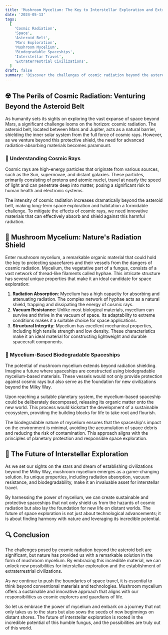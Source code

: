 ```yaml
---
title: 'Mushroom Mycelium: The Key to Interstellar Exploration and Extraterrestrial Civilizations'
date: '2024-05-13'
tags:
  [
    'Cosmic Radiation',
    'Space',
    'Asteroid Belt',
    'Mars Exploration',
    'Mushroom Mycelium',
    'Biodegradable Spaceships',
    'Interstellar Travel',
    'Extraterrestrial Civilizations',
  ]
draft: false
summary: 'Discover the challenges of cosmic radiation beyond the asteroid belt and how mushroom mycelium could revolutionize space exploration. Learn about the potential of biodegradable spaceships made from mycelium and how they could serve as the foundation for new civilizations beyond the Milky Way.'
---
```


## ☢️ The Perils of Cosmic Radiation: Venturing Beyond the Asteroid Belt

As humanity sets its sights on exploring the vast expanse of space beyond Mars, a significant challenge looms on the horizon: cosmic radiation. The asteroid belt, located between Mars and Jupiter, acts as a natural barrier, shielding the inner solar system from the full force of cosmic rays. However, as we venture beyond this protective shield, the need for advanced radiation-absorbing materials becomes paramount.

### 🌠 Understanding Cosmic Rays

Cosmic rays are high-energy particles that originate from various sources, such as the Sun, supernovae, and distant galaxies. These particles, primarily consisting of protons and atomic nuclei, travel at nearly the speed of light and can penetrate deep into matter, posing a significant risk to human health and electronic systems.

The intensity of cosmic radiation increases dramatically beyond the asteroid belt, making long-term space exploration and habitation a formidable challenge. To mitigate the effects of cosmic rays, we need innovative materials that can effectively absorb and shield against this harmful radiation.

## 🍄 Mushroom Mycelium: Nature's Radiation Shield

Enter mushroom mycelium, a remarkable organic material that could hold the key to protecting spacefarers and their vessels from the dangers of cosmic radiation. Mycelium, the vegetative part of a fungus, consists of a vast network of thread-like filaments called hyphae. This intricate structure has several unique properties that make it an ideal candidate for space exploration:

1. **Radiation Absorption**: Mycelium has a high capacity for absorbing and attenuating radiation. The complex network of hyphae acts as a natural shield, trapping and dissipating the energy of cosmic rays.
2. **Vacuum Resistance**: Unlike most biological materials, mycelium can survive and thrive in the vacuum of space. Its adaptability to extreme conditions makes it a suitable choice for space applications.
3. **Structural Integrity**: Mycelium has excellent mechanical properties, including high tensile strength and low density. These characteristics make it an ideal material for constructing lightweight and durable spacecraft components.

### 🚀 Mycelium-Based Biodegradable Spaceships

The potential of mushroom mycelium extends beyond radiation shielding. Imagine a future where spaceships are constructed using biodegradable mycelium-based materials. These vessels would not only provide protection against cosmic rays but also serve as the foundation for new civilizations beyond the Milky Way.

Upon reaching a suitable planetary system, the mycelium-based spaceship could be deliberately decomposed, releasing its organic matter onto the new world. This process would kickstart the development of a sustainable ecosystem, providing the building blocks for life to take root and flourish.

The biodegradable nature of mycelium ensures that the spaceship's impact on the environment is minimal, avoiding the accumulation of space debris and reducing the risk of contamination. This approach aligns with the principles of planetary protection and responsible space exploration.

## 🌌 The Future of Interstellar Exploration

As we set our sights on the stars and dream of establishing civilizations beyond the Milky Way, mushroom mycelium emerges as a game-changing solution. Its unique properties, including radiation absorption, vacuum resistance, and biodegradability, make it an invaluable asset for interstellar travel.

By harnessing the power of mycelium, we can create sustainable and protective spaceships that not only shield us from the hazards of cosmic radiation but also lay the foundation for new life on distant worlds. The future of space exploration is not just about technological advancements; it is about finding harmony with nature and leveraging its incredible potential.

## 🔍 Conclusion

The challenges posed by cosmic radiation beyond the asteroid belt are significant, but nature has provided us with a remarkable solution in the form of mushroom mycelium. By embracing this incredible material, we can unlock new possibilities for interstellar exploration and the establishment of extraterrestrial civilizations.

As we continue to push the boundaries of space travel, it is essential to think beyond conventional materials and technologies. Mushroom mycelium offers a sustainable and innovative approach that aligns with our responsibilities as cosmic explorers and guardians of life.

So let us embrace the power of mycelium and embark on a journey that not only takes us to the stars but also sows the seeds of new beginnings on distant shores. The future of interstellar exploration is rooted in the incredible potential of this humble fungus, and the possibilities are truly out of this world.
